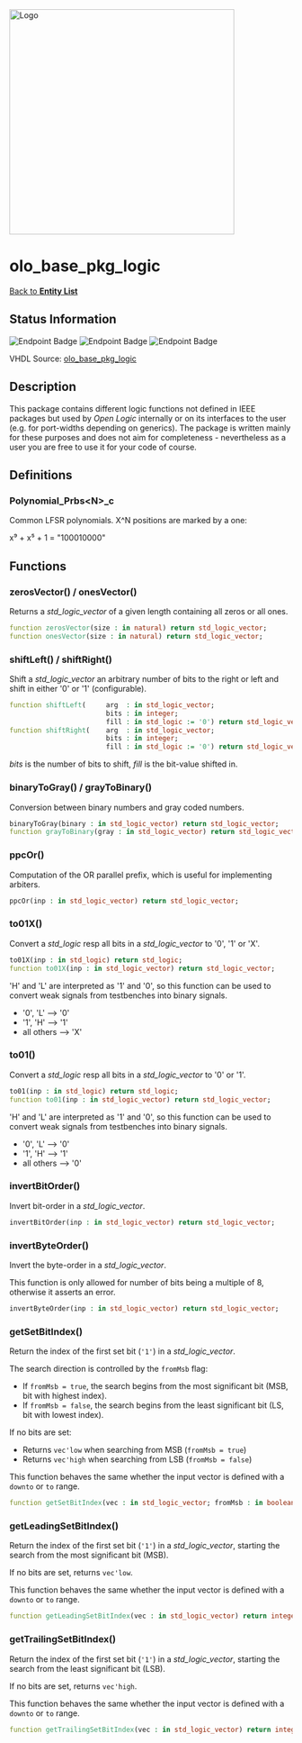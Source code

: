 <img src="../Logo.png" alt="Logo" width="400">

# olo_base_pkg_logic

[Back to **Entity List**](../EntityList.md)

## Status Information

![Endpoint Badge](https://img.shields.io/endpoint?url=https://storage.googleapis.com/open-logic-badges/coverage/olo_base_pkg_logic.json?cacheSeconds=0)
![Endpoint Badge](https://img.shields.io/endpoint?url=https://storage.googleapis.com/open-logic-badges/branches/olo_base_pkg_logic.json?cacheSeconds=0)
![Endpoint Badge](https://img.shields.io/endpoint?url=https://storage.googleapis.com/open-logic-badges/issues/olo_base_pkg_logic.json?cacheSeconds=0)

VHDL Source: [olo_base_pkg_logic](../../src/base/vhdl/olo_base_pkg_logic.vhd)

## Description

This package contains different logic functions not defined in IEEE packages but used by _Open Logic_ internally or on
its interfaces to the user (e.g. for port-widths depending on generics). The package is written mainly for these
purposes and does not aim for completeness - nevertheless as a user you are free to use it for your code of course.

## Definitions

### Polynomial_Prbs\<N\>_c

Common LFSR polynomials. X^N positions are marked by a one:

x⁹ + x⁵ + 1 = "100010000"

## Functions

### zerosVector() / onesVector()

Returns a _std_logic_vector_ of a given length containing all zeros or all ones.

```vhdl
function zerosVector(size : in natural) return std_logic_vector;
function onesVector(size : in natural) return std_logic_vector;
```

### shiftLeft() / shiftRight()

Shift a _std_logic_vector_ an arbitrary number of bits to the right or left and shift in either '0' or '1'
(configurable).

```vhdl
function shiftLeft(     arg  : in std_logic_vector;
                        bits : in integer;
                        fill : in std_logic := '0') return std_logic_vector;
function shiftRight(    arg  : in std_logic_vector;
                        bits : in integer;
                        fill : in std_logic := '0') return std_logic_vector;
```

_bits_ is the number of bits to shift, _fill_ is the bit-value shifted in.

### binaryToGray() / grayToBinary()

Conversion between binary numbers and gray coded numbers.

```vhdl
binaryToGray(binary : in std_logic_vector) return std_logic_vector;
function grayToBinary(gray : in std_logic_vector) return std_logic_vector;
```

### ppcOr()

Computation of the OR parallel prefix, which is useful for implementing arbiters.

```vhdl
ppcOr(inp : in std_logic_vector) return std_logic_vector;
```

### to01X()

Convert a _std_logic_ resp all bits in a _std_logic_vector_ to '0', '1' or 'X'.

```vhdl
to01X(inp : in std_logic) return std_logic;
function to01X(inp : in std_logic_vector) return std_logic_vector;
```

'H' and 'L' are interpreted as '1' and '0', so this function can be used to convert weak signals from testbenches into
binary signals.

- '0', 'L' --> '0'
- '1', 'H' --> '1'
- all others --> 'X'

### to01()

Convert a _std_logic_ resp all bits in a _std_logic_vector_ to '0' or '1'.

```vhdl
to01(inp : in std_logic) return std_logic;
function to01(inp : in std_logic_vector) return std_logic_vector;
```

'H' and 'L' are interpreted as '1' and '0', so this function can be used to convert weak signals from testbenches into
binary signals.

- '0', 'L' --> '0'
- '1', 'H' --> '1'
- all others --> '0'

### invertBitOrder()

Invert bit-order in a _std_logic_vector_.

```vhdl
invertBitOrder(inp : in std_logic_vector) return std_logic_vector;
```

### invertByteOrder()

Invert the byte-order in a _std_logic_vector_.

This function is only allowed for number of bits being a multiple of 8, otherwise it asserts an error.

```vhdl
invertByteOrder(inp : in std_logic_vector) return std_logic_vector;
```

### getSetBitIndex()

Return the index of the first set bit (`'1'`) in a *std\_logic\_vector*.

The search direction is controlled by the `fromMsb` flag:

- If `fromMsb = true`, the search begins from the most significant bit (MSB, bit with highest index).
- If `fromMsb = false`, the search begins from the least significant bit (LS, bit with lowest index).

If no bits are set:

- Returns `vec'low` when searching from MSB (`fromMsb = true`)
- Returns `vec'high` when searching from LSB (`fromMsb = false`)

This function behaves the same whether the input vector is defined with a `downto` or `to` range.

```vhdl
function getSetBitIndex(vec : in std_logic_vector; fromMsb : in boolean) return integer;
```

### getLeadingSetBitIndex()

Return the index of the first set bit (`'1'`) in a *std\_logic\_vector*, starting the search from the most significant bit (MSB).

If no bits are set, returns `vec'low`.

This function behaves the same whether the input vector is defined with a `downto` or `to` range.

```vhdl
function getLeadingSetBitIndex(vec : in std_logic_vector) return integer;
```

### getTrailingSetBitIndex()

Return the index of the first set bit (`'1'`) in a *std\_logic\_vector*, starting the search from the least significant bit (LSB).

If no bits are set, returns `vec'high`.

This function behaves the same whether the input vector is defined with a `downto` or `to` range.

```vhdl
function getTrailingSetBitIndex(vec : in std_logic_vector) return integer;
```
